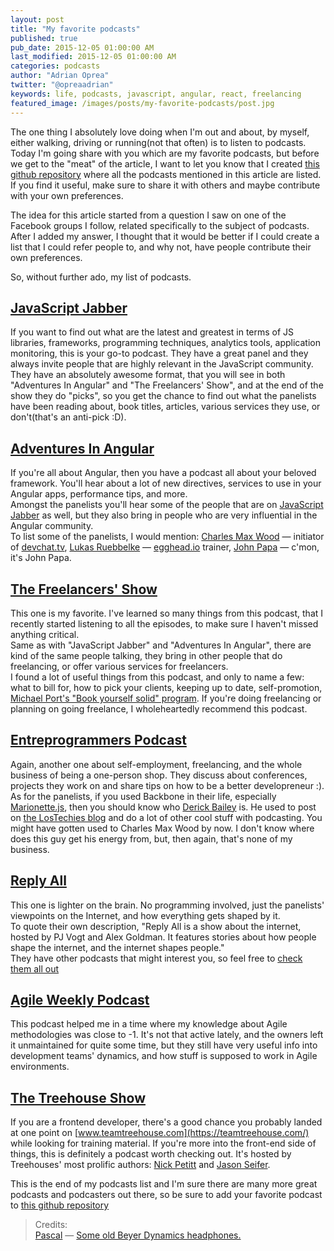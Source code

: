 ```yaml
---
layout: post
title: "My favorite podcasts"
published: true
pub_date: 2015-12-05 01:00:00 AM
last_modified: 2015-12-05 01:00:00 AM
categories: podcasts
author: "Adrian Oprea"
twitter: "@opreaadrian"
keywords: life, podcasts, javascript, angular, react, freelancing
featured_image: /images/posts/my-favorite-podcasts/post.jpg
---
```


The one thing I absolutely love doing when I'm out and about, by myself, either walking, driving or running(not that often) is to listen to podcasts.  
Today I'm going share with you which are my favorite podcasts, but before we get to the "meat" of the article, I want to let you know that I created <a href="https://github.com/opreaadrian/great-podcasts" title="Awesome podcasts repository" target="_blank">this github repository</a> where all the podcasts mentioned in this article are listed. If you find it useful, make sure to share it with others and maybe contribute with your own preferences.  

The idea for this article started from a question I saw on one of the Facebook groups I follow, related specifically to the subject of podcasts. After I added my answer, I thought that it would be better if I could create a list that I could refer people to, and why not, have people contribute their own preferences.

So, without further ado, my list of podcasts.

## <a href="https://devchat.tv/js-jabber" target="_blank" title="JavaScript Jabber">JavaScript Jabber</a>

If you want to find out what are the latest and greatest in terms of JS libraries, frameworks, programming techniques, analytics tools, application monitoring, this is your go-to podcast. They have a great panel and they always invite people that are highly relevant in the JavaScript community.
They have an absolutely awesome format, that you will see in both "Adventures In Angular" and "The Freelancers' Show", and at the end of the show they do "picks", so you get the chance to find out what the panelists have been reading about, book titles, articles, various services they use, or don't(that's an anti-pick :D).


## <a href="https://devchat.tv/adventures-in-angular" target="_blank" title="Adventures In Angular">Adventures In Angular</a>

If you're all about Angular, then you have a podcast all about your beloved  framework. You'll hear about a lot of new directives, services to use in your Angular apps, performance tips, and more.  
Amongst the panelists you'll hear some of the people that are on [JavaScript Jabber](https://devchat.tv/js-jabber) as well, but they also bring in people who are very influential in the Angular community.  
To list some of the panelists, I would mention: [Charles Max Wood](https://twitter.com/cmaxw) &mdash; initiator of [devchat.tv](https://devchat.tv), [Lukas Ruebbelke](https://twitter.com/simpulton) &mdash; [egghead.io](https://egghead.io) trainer, [John Papa](https://twitter.com/John_Papa) &mdash; c'mon, it's John Papa.


## <a href="https://devchat.tv/freelancers" target="_blank" title="The Freelancers' Show">The Freelancers' Show</a>

This one is my favorite. I've learned so many things from this podcast, that I recently started listening to all the episodes, to make sure I haven't missed anything critical.  
Same as with "JavaScript Jabber" and "Adventures In Angular", there are kind of the same people talking, they bring in other people that do freelancing, or offer various services for freelancers.  
I found a lot of useful things from this podcast, and only to name a few: what to bill for, how to pick your clients, keeping up to date, self-promotion,  <a href="http://www.bookyourselfsolid.com/" title="Link to Book yourself solid website" target="_blank">Michael Port's "Book yourself solid" program</a>.
If you're doing freelancing or planning on going freelance, I wholeheartedly recommend this podcast.


## <a href="http://entreprogrammers.com/" target="_blank" title="Entreprogrammers Podcast">Entreprogrammers Podcast</a>

Again, another one about self-employment, freelancing, and the whole business of being a one-person shop. They discuss about conferences, projects they work on and share tips on how to be a better developreneur :).  
As for the panelists, if you used Backbone in their life, especially [Marionette.js](http://marionettejs.com/), then you should know who [Derick Bailey](http://derickbailey.com) is. He used to post on [the LosTechies blog](https://lostechies.com/) and do a lot of other cool stuff with podcasting.
You might have gotten used to Charles Max Wood by now. I don't know where does this guy get his energy from, but, then again, that's none of my business.


## <a href="https://gimletmedia.com/show/reply-all/" target="_blank" title="Reply All">Reply All</a>

This one is lighter on the brain. No programming involved, just the panelists' viewpoints on the Internet, and how everything gets shaped by it.  
To quote their own description, "Reply All is a show about the internet, hosted by PJ Vogt and Alex Goldman. It features stories about how people shape the internet, and the internet shapes people."  
They have other podcasts that might interest you, so feel free to [check them all out](https://gimletmedia.com/)


## <a href="http://integrumtech.com/category/agile-weekly-podcast/" target="_blank" title="Agile Weekly Podcast">Agile Weekly Podcast</a>

This podcast helped me in a time where my knowledge about Agile methodologies was close to -1. It's not that active lately, and the owners left it unmaintained for quite some time, but they still have very useful info into development teams' dynamics, and how stuff is supposed to work in Agile environments.


## <a href="https://teamtreehouse.com/library/the-treehouse-show" target="_blank" title="The Treehouse Show">The Treehouse Show</a>

If you are a frontend developer, there's a good chance you probably landed at one point on [www.teamtreehouse.com](https://teamtreehouse.com/) while looking for training material. If you're more into the front-end side of things, this is definitely a podcast worth checking out. It's hosted by Treehouses' most prolific authors: [Nick Petitt](http://nickpettit.com/) and [Jason Seifer](http://jasonseifer.com/).  

This is the end of my podcasts list and I'm sure there are many more great podcasts and podcasters out there, so be sure to add your favorite podcast to <a href="https://github.com/opreaadrian/great-podcasts" title="Awesome podcasts repository" target="_blank">this github repository</a>

> Credits:   
> [Pascal](https://www.flickr.com/photos/pasukaru76/) &mdash; [Some old Beyer Dynamics headphones.](https://flic.kr/p/6uzLyN)  
